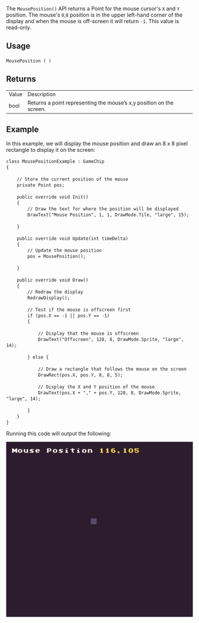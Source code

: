The `MousePosition()` API returns a Point for the mouse cursor's `X` and `Y` position. The mouse's `0`,`0` position is in the upper left-hand corner of the display and when the mouse is off-screen it will return `-1`. This value is read-only. 

## Usage

`MousePosition ( )`

## Returns

<table>
  <tr>
    <td>Value</td>
    <td>Description</td>
  </tr>
  <tr>
    <td>bool</td>
    <td>Returns a point representing the mouse’s x,y position on the screen.</td>
  </tr>
</table>


## Example

In this example, we will display the mouse position and draw an 8 x 8 pixel rectangle to display it on the screen:

    class MousePositionExample : GameChip
    {
        
        // Store the current position of the mouse
        private Point pos;

        public override void Init()
        { 
            // Draw the text for where the position will be displayed
            DrawText("Mouse Position", 1, 1, DrawMode.Tile, "large", 15);

        }

        public override void Update(int timeDelta)
        { 
            // Update the mouse position
            pos = MousePosition();

        }

        public override void Draw()
        { 
            // Redraw the display
            RedrawDisplay();

            // Test if the mouse is offscreen first
            if (pos.X == -1 || pos.Y == -1)
            {

                // Display that the mouse is offscreen
                DrawText("Offscreen", 128, 8, DrawMode.Sprite, "large", 14);

            } else { 

                // Draw a rectangle that follows the mouse on the screen
                DrawRect(pos.X, pos.Y, 8, 8, 5);

                // Display the X and Y position of the mouse
                DrawText(pos.X + "," + pos.Y, 128, 8, DrawMode.Sprite, "large", 14);

            }
        }
    }

Running this code will output the following:

![image alt text](images/MousePositionOutput_image_0.png)


